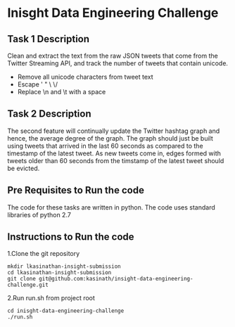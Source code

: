 # Inisght Data Engineering  Challenge

## Task 1 Description
Clean and extract the text from the raw JSON tweets that come from the Twitter Streaming API, and track the number of tweets that contain unicode.
* Remove all unicode characters from tweet text
* Escape \' \" \\ \\/
* Replace \n and \t with a space

## Task 2 Description
The second feature will continually update the Twitter hashtag graph and hence, the average degree of the graph.
The graph should just be built using tweets that arrived in the last 60 seconds as compared to the timestamp of the latest tweet.
As new tweets come in, edges formed with tweets older than 60 seconds from the timstamp of the latest tweet should be evicted.

## Pre Requisites to Run the code
The code for these tasks are written in python. The code uses standard libraries of python 2.7

## Instructions to Run the code
1.Clone the git repository
```
mkdir lkasinathan-insight-submission
cd lkasinathan-insight-submission
git clone git@github.com:kasinath/insight-data-engineering-challenge.git
```

2.Run run.sh from project root
```
cd inisght-data-engineering-challenge
./run.sh
```
